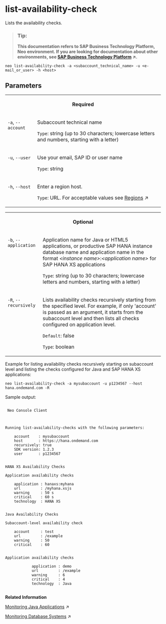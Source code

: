 <!-- loiod37bcfc3460e497cad80338192833fc5 -->

# list-availability-check

Lists the availability checks.



> ### Tip:  
> **This documentation refers to SAP Business Technology Platform, Neo environment. If you are looking for documentation about other environments, see [SAP Business Technology Platform](https://help.sap.com/viewer/65de2977205c403bbc107264b8eccf4b/Cloud/en-US/6a2c1ab5a31b4ed9a2ce17a5329e1dd8.html "SAP Business Technology Platform (SAP BTP) is an integrated offering comprised of four technology portfolios: database and data management, application development and integration, analytics, and intelligent technologies. The platform offers users the ability to turn data into business value, compose end-to-end business processes, and build and extend SAP applications quickly.") :arrow_upper_right:.**



```
neo list-availability-check -a <subaccount_technical_name> -u <e-mail_or_user> -h <host>
```



## Parameters


<table>
<tr>
<th valign="top" colspan="2">

Required



</th>
</tr>
<tr>
<td valign="top">

`-a`, `--account`



</td>
<td valign="top">

Subaccount technical name

`Type`: string \(up to 30 characters; lowercase letters and numbers, starting with a letter\)



</td>
</tr>
<tr>
<td valign="top">

`-u`, `--user`



</td>
<td valign="top">

Use your email, SAP ID or user name

`Type`: string



</td>
</tr>
<tr>
<td valign="top">

`-h`, `--host`



</td>
<td valign="top">

Enter a region host.

`Type`: URL. For acceptable values see [Regions](https://help.sap.com/viewer/65de2977205c403bbc107264b8eccf4b/Cloud/en-US/350356d1dc314d3199dca15bd2ab9b0e.html "You can deploy applications in different regions. Each region represents a geographical location (for example, Europe, US East) where applications, data, or services are hosted.") :arrow_upper_right:



</td>
</tr>
</table>


<table>
<tr>
<th valign="top" colspan="2">

Optional



</th>
</tr>
<tr>
<td valign="top">

`-b`, `--application` 



</td>
<td valign="top">

Application name for Java or HTML5 applications, or productive SAP HANA instance database name and application name in the format *<instance name\>*:*<application name\>* for SAP HANA XS applications

 `Type`: string \(up to 30 characters; lowercase letters and numbers, starting with a letter\)



</td>
</tr>
<tr>
<td valign="top">

`-R`, `--recursively`



</td>
<td valign="top">

Lists availability checks recursively starting from the specified level. For example, if only 'account' is passed as an argument, it starts from the subaccount level and then lists all checks configured on application level.

`Default`: false

`Type`: boolean



</td>
</tr>
</table>



Example for listing availability checks recursively starting on subaccount level and listing the checks configured for Java and SAP HANA XS applications:

```
neo list-availability-check -a mysubaccount -u p1234567 --host hana.ondemand.com -R
```

Sample output:

```

 Neo Console Client



Running list-availability-checks with the following parameters:

	account    : mysubaccount
	host       : https://hana.ondemand.com
	recursively: true
	SDK version: 1.2.3
	user       : p1234567


HANA XS Availability Checks

Application availability checks

	application : hanaxs:myhana
	url         : /myhana.xsjs
	warning     : 50 s
	critical    : 60 s
	technology  : HANA XS


Java Availability Checks

Subaccount-level availability check

	account     : test
	url         : /example
	warning     : 50
	critical    : 60


Application availability checks

			application : demo
			url         : /example
			warning     : 6
			critical    : 4
			technology  : Java
  
```

**Related Information**  


[Monitoring Java Applications](https://help.sap.com/viewer/64f7d2b06c6b40a9b3097860c5930641/Cloud/en-US/cf4b2953c2534c0a9b491abf5a4847d7.html "") :arrow_upper_right:

[Monitoring Database Systems](https://help.sap.com/viewer/64f7d2b06c6b40a9b3097860c5930641/Cloud/en-US/d5c5c6a37c944ce78fcccf2b84243d8a.html "") :arrow_upper_right:

